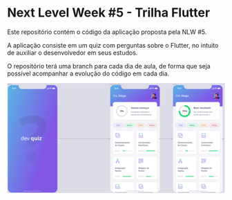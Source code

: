 # Next Level Week #5 - Trilha Flutter

Este repositório contém o código da aplicação proposta pela NLW #5.

A aplicação consiste em um quiz com perguntas sobre o Flutter, no intuito de auxiliar o desenvolvedor em seus estudos.

O repositório terá uma branch para cada dia de aula, de forma que seja possível acompanhar a evolução do código em cada dia.

<img src=".github/figma_project.png" width="800" />
